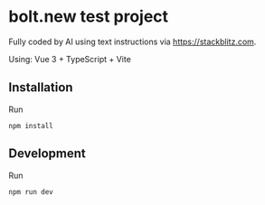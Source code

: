 # bolt.new test project

Fully coded by AI using text instructions via https://stackblitz.com.

Using: Vue 3 + TypeScript + Vite

## Installation
Run
```shell
npm install
```

## Development
Run
```shell
npm run dev
```
